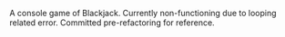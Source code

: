 A console game of Blackjack.
Currently non-functioning due to looping related error.
Committed pre-refactoring for reference.
